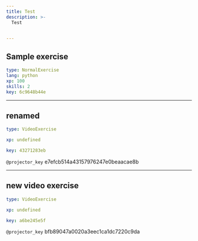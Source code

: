 ```yaml
---
title: Test
description: >-
  Test


---
```

## Sample exercise

```yaml
type: NormalExercise
lang: python
xp: 100
skills: 2
key: 6c9648b44e
```














---
## renamed

```yaml
type: VideoExercise

xp: undefined

key: 43271283eb
```

`@projector_key`
e7efcb514a43157976247e0beaacae8b

---
## new video exercise

```yaml
type: VideoExercise

xp: undefined

key: a6be245e5f
```

`@projector_key`
bfb89047a0020a3eec1ca1dc7220c9da
